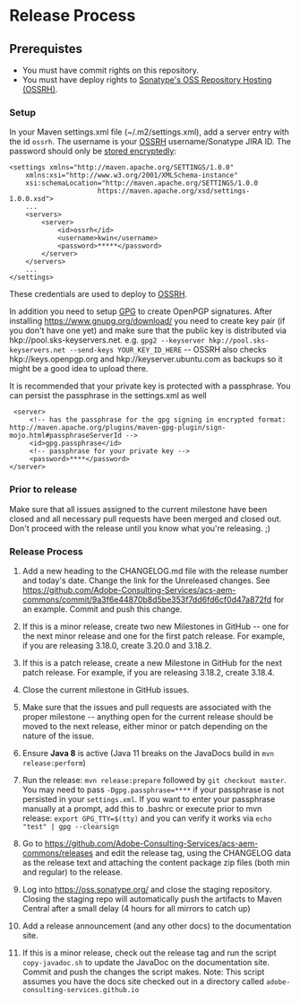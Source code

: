 # Release Process

## Prerequistes

* You must have commit rights on this repository.
* You must have deploy rights to [Sonatype's OSS Repository Hosting (OSSRH)][OSSRH].

### Setup

In your Maven settings.xml file (~/.m2/settings.xml), add a server entry with the id `ossrh`. The username is your [OSSRH][OSSRH] username/Sonatype JIRA ID.
The password should only be [stored encryptedly](http://maven.apache.org/guides/mini/guide-encryption.html#How_to_encrypt_server_passwords):

    <settings xmlns="http://maven.apache.org/SETTINGS/1.0.0"
        xmlns:xsi="http://www.w3.org/2001/XMLSchema-instance"
        xsi:schemaLocation="http://maven.apache.org/SETTINGS/1.0.0
                          https://maven.apache.org/xsd/settings-1.0.0.xsd">
        ...
        <servers>
            <server>
                <id>ossrh</id>
                <username>kwin</username>
                <password>*****</password>
            </server>
        </servers>
        ...
    </settings>

These credentials are used to deploy to [OSSRH][OSSRH].

In addition you need to setup [GPG](https://central.sonatype.org/pages/working-with-pgp-signatures.html) to create OpenPGP signatures. After installing https://www.gnupg.org/download/ you need to create key pair (if you don't have one yet) and make sure that the public key is distributed via hkp://pool.sks-keyservers.net.
e.g. `gpg2 --keyserver hkp://pool.sks-keyservers.net --send-keys YOUR_KEY_ID_HERE` -- OSSRH also checks hkp://keys.openpgp.org and hkp://keyserver.ubuntu.com as backups so it might be a good idea to upload there.

It is recommended that your private key is protected with a passphrase. You can persist the passphrase in the settings.xml as well

     <server>
         <!-- has the passphrase for the gpg signing in encrypted format: http://maven.apache.org/plugins/maven-gpg-plugin/sign-mojo.html#passphraseServerId -->
         <id>gpg.passphrase</id>
         <!-- passphrase for your private key -->
         <password>****</password>
    </server>


### Prior to release

Make sure that all issues assigned to the current milestone have been closed and all necessary pull requests have been merged and closed out.  Don't proceed with the release until you know what you're releasing. ;)

### Release Process

1. Add a new heading to the CHANGELOG.md file with the release number and today's date. Change the link for the Unreleased changes. See https://github.com/Adobe-Consulting-Services/acs-aem-commons/commit/9a3f6e44870b8d5be353f7dd6fd6cf0d47a872fd for an example. Commit and push this change.

2. If this is a minor release, create two new Milestones in GitHub -- one for the next minor release and one for the first patch release. For example,
if you are releasing 3.18.0, create 3.20.0 and 3.18.2.

3. If this is a patch release, create a new Milestone in GitHub for the next patch release. For example, if you are releasing 3.18.2, create 3.18.4.

4. Close the current milestone in GitHub issues.

5. Make sure that the issues and pull requests are associated with the proper milestone -- anything open for the current release should be moved to the next release, either minor or patch depending on the nature of the issue.

6. Ensure **Java 8** is active (Java 11 breaks on the JavaDocs build in `mvn release:perform`)

7. Run the release: `mvn release:prepare` followed by `git checkout master`. You may need to pass `-Dgpg.passphrase=****` if your passphrase is not persisted in your `settings.xml`.  If you want to enter your passphrase manually at a prompt, add this to .bashrc or execute prior to mvn release: `export GPG_TTY=$(tty)` and you can verify it works via `echo "test" | gpg --clearsign`

8. Go to https://github.com/Adobe-Consulting-Services/acs-aem-commons/releases and edit the release tag, using the CHANGELOG data as the release text and attaching the content package zip files (both min and regular) to the release.

9. Log into https://oss.sonatype.org/ and close the staging repository. Closing the staging repo will automatically push the artifacts to Maven Central after a small delay (4 hours for all mirrors to catch up)

10. Add a release announcement (and any other docs) to the documentation site.

11. If this is a minor release, check out the release tag and run the script `copy-javadoc.sh` to update the JavaDoc on the documentation site. Commit and push the changes the script makes.  Note: This script assumes you have the docs site checked out in a directory called `adobe-consulting-services.github.io`


[OSSRH]: https://central.sonatype.org/pages/ossrh-guide.html


